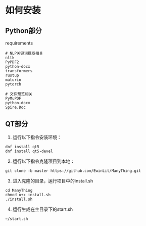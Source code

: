 # 如何安装
## Python部分
requirements
```
# NLP关键词提取相关
nltk
PyPDF2
python-docx
transformers
rustup
maturin
pytorch

# 文件预览相关
PyMuPDF
python-docx
Spire.Doc
```
## QT部分
1. 运行以下指令安装环境：
```
dnf install qt5
dnf install qt5-devel
```
2. 运行以下指令克隆项目到本地：
```
git clone -b master https://github.com/EwinLit/ManyThing.git
```
3. 进入克隆的目录，运行项目中的install.sh
```
cd ManyThing
chmod u+x install.sh
./install.sh
```
4. 运行生成在主目录下的start.sh
```
~/start.sh
```
